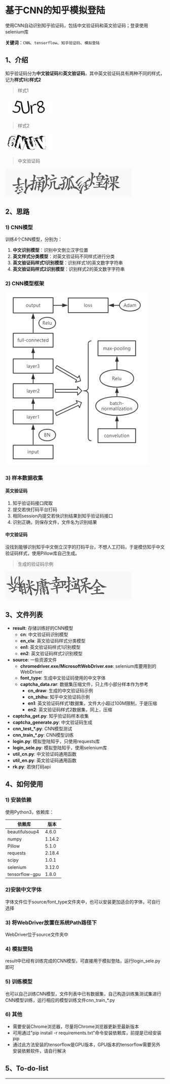 # 基于CNN的知乎模拟登陆
使用CNN自动识别知乎验证码，包括中文验证码和英文验证码；登录使用selenium库

**关键词**：`CNN`、`tensorflow`、`知乎验证码`、`模拟登陆`

## 1、介绍
知乎验证码分为**中文验证码**和**英文验证码**，其中英文验证码具有两种不同的样式，记为**样式1**和**样式2**

>样式1

![pic][en1]

>样式2

![pic][en2]

>中文验证码

![pic][cn_zhihu]

## 2、思路
### 1) CNN模型
训练4个CNN模型，分别为：

1. **中文识别模型**：识别中文倒立汉字位置
2. **英文样式分类模型**：对英文验证码不同样式进行分类
3. **英文验证码样式1识别模型**：识别样式1的英文数字字符串
4. **英文验证码样式2识别模型**：识别样式2的英文数字字符串

### 2) CNN模型框架

![pic][cnn_graph]

### 3) 样本数据收集
#### 英文验证码 
1. 知乎验证码接口爬取
2. 提交若快打码平台打码
3. 相同session内提交若快识别结果到知乎验证码接口
4. 识别正确，则保存文件，文件名为识别结果

#### 中文验证码
没找到能够识别知乎中文倒立汉字的打码平台，不想人工打码，于是模仿知乎中文验证码样式，使用Pillow库自己生成。

>生成的验证码示例

![pic][cn_draw]


## 3、文件列表
* **result**: 存储训练好的CNN模型
    * **cn**: 中文验证码识别模型
    * **en_cla**: 英文验证码样式分类模型
    * **en1**: 英文验证码样式1识别模型
    * **en2**: 英文验证码样式2识别模型
* **source**: 一些资源文件
    * **chromedriver.exe/MicrosoftWebDriver.exe**: selenium库要用到的WebDriver
    * **font_type**: 生成中文验证码使用的中文字体
    * **captcha_data.rar**: 数据集压缩文件，只上传小部分样本作为参考
        * **cn_draw**: 生成的中文验证码示例
        * **cn_zhihu**: 知乎中文验证码示例
        * **en1**: 英文验证码样式1数据集，文件大小超过100M限制，于是压缩
        * **en2**: 英文验证码样式2数据集，同上，压缩
* **captcha_get.py**: 知乎验证码样本收集
* **captcha_generate.py**: 中文验证码生成
* **cnn_test_*.py**: CNN模型测试
* **cnn_train_*.py**: CNN模型训练
* **login.py**: 模拟登陆知乎，只使用requests库
* **login_sele.py**: 模拟登陆知乎，使用selenium库
* **util_cn.py**: 中文验证码通用函数
* **util_en.py**: 英文验证码通用函数
* **rk.py**: 若快打码api

## 4、如何使用
### 1) 安装依赖
使用Python3，依赖库：

| 依赖库 | 版本 |
| ----------------- | --------- |
| beautifulsoup4    | 4.6.0     |
| numpy             | 1.14.2    |
| Pillow            | 5.1.0     |
| requests          | 2.18.4    |
| scipy             | 1.0.1     |
| selenium          | 3.12.0    |
| tensorflow-gpu    | 1.8.0     |

### 2)安装中文字体
字体文件位于source/font_type文件夹中，也可以安装更加适合的字体，可自行选择

### 3) 将WebDriver放置在系统Path路径下
WebDriver位于source文件夹中

### 4) 模拟登陆
result中已经有训练完成的CNN模型，可直接用于模拟登陆，运行login_sele.py即可

### 5) 训练模型
也可以自己训练CNN模型，文件列表中已有数据集，自己构造训练集测试集进行CNN模型训练，运行相应的模型训练文件cnn_train_*.py

### 6) 其他
* 需要安装Chrome浏览器，尽量将Chrome浏览器更新至最新版本
* 可用通过"pip install -r requirements.txt"命令安装依赖库，前提是已经安装pip
* 通过此方法安装的tensorflow是GPU版本，GPU版本的tensorflow需要另外安装依赖软件，请自行解决

## 5、To-do-list


--------------------------------
[en1]:/source/readme_img/en1.gif
[en2]:/source/readme_img/en2.gif
[cn_zhihu]:/source/readme_img/cn_zhihu.gif
[cn_draw]:/source/readme_img/cn_draw.png
[cnn_graph]:/source/readme_img/cnn_graph.png